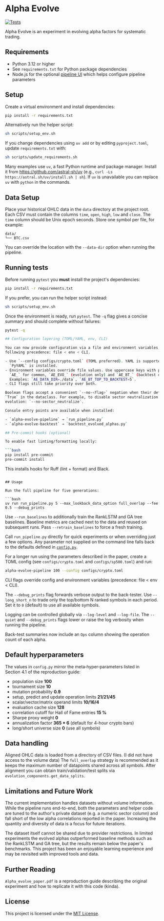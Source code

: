 # Alpha Evolve

[![Tests](https://github.com/Likio3000/Alpha_Evolve/actions/workflows/python.yml/badge.svg)](https://github.com/Likio3000/Alpha_Evolve/actions/workflows/python.yml)

Alpha Evolve is an experiment in evolving alpha factors for systematic trading.

## Requirements

- Python 3.12 or higher
- See `requirements.txt` for Python package dependencies
- Node.js for the optional [pipeline UI](alpha-evolve-pipeline-UI/README.md) which helps configure pipeline parameters

## Setup

Create a virtual environment and install dependencies:

```bash
pip install -r requirements.txt
```

Alternatively run the helper script:

```bash
sh scripts/setup_env.sh
```

If you change dependencies using `uv add` or by editing `pyproject.toml`,
update `requirements.txt` with:

```bash
sh scripts/update_requirements.sh
```

Many examples use `uv`, a fast Python runtime and package manager. Install it
from <https://github.com/astral-sh/uv> (e.g., `curl -Ls https://astral.sh/uv/install.sh | sh`).
If `uv` is unavailable you can replace `uv` with `python` in the commands.

## Data Setup

Place your historical OHLC data in the `data` directory at the project root.
Each CSV must contain the columns `time`, `open`, `high`, `low` and `close`. The
`time` column should be Unix epoch seconds.  Store one symbol per file, for
example:

```text
data/
└── BTC.csv
```

You can override the location with the `--data-dir` option when running the
pipeline.

## Running tests

Before running `pytest` you **must** install the project's dependencies:

```bash
pip install -r requirements.txt
```

If you prefer, you can run the helper script instead:

```bash
sh scripts/setup_env.sh
```

Once the environment is ready, run `pytest`.  The `-q` flag gives a concise
summary and should complete without failures:

```bash
pytest -q

## Configuration layering (TOML/YAML, env, CLI)

You can now provide configuration via a file and environment variables, with the
following precedence: file < env < CLI.

- Use `--config configs/crypto.toml` (TOML preferred). YAML is supported if
  `PyYAML` is installed.
- Environment variables override file values. Use uppercase keys with prefixes:
  `AE_` for common, `AE_EVO_` (evolution only) and `AE_BT_` (backtest only).
  Examples: `AE_DATA_DIR=./data`, `AE_BT_TOP_TO_BACKTEST=5`.
- CLI flags still take priority over both.

Boolean flags accept a convenient `--no-<flag>` negation when their default is
`True` in the dataclass. For example, to disable sector neutralization during
evolution: `--no-sector_neutralize`.

Console entry points are available when installed:

- `alpha-evolve-pipeline` → `run_pipeline.py`
- `alpha-evolve-backtest` → `backtest_evolved_alphas.py`

## Pre-commit hooks (optional)

To enable fast linting/formatting locally:

```bash
pip install pre-commit
pre-commit install
```

This installs hooks for Ruff (lint + format) and Black.
```

## Usage

Run the full pipeline for five generations:

```bash
uv run run_pipeline.py 5 --max_lookback_data_option full_overlap --fee 0.5 --debug_prints
```

Use `--run_baselines` to additionally train the RankLSTM and GA tree baselines.
Baseline metrics are cached next to the data and reused on subsequent runs.
Pass `--retrain_baselines` to force a fresh training.

Call `run_pipeline.py` directly for quick experiments or when overriding just a
few options.  Any parameter not supplied on the command line falls back to the
defaults defined in [`config.py`](config.py).

For a longer run using the parameters described in the paper, create a TOML
config (see `configs/crypto.toml` and `configs/sp500.toml`) and run:

```bash
alpha-evolve-pipeline 100 --config configs/crypto.toml
```

CLI flags override config and environment variables (precedence: file < env < CLI).

The `--debug_prints` flag forwards verbose output to the back-tester.
Use `--long_short_n` to trade only the top/bottom N ranked symbols in each
period.  Set it to `0` (default) to use all available symbols.

Logging can be controlled globally via `--log-level` and `--log-file`.  The
`--quiet` and `--debug_prints` flags lower or raise the log verbosity when
running the pipeline.

Back-test summaries now include an `Ops` column showing the operation count of each alpha.

## Default hyperparameters

The values in `config.py` mirror the meta‑hyper‑parameters listed in
Section 4.1 of the reproduction guide:

* population size **100**
* tournament size **10**
* mutation probability **0.9**
* setup, predict and update operation limits **21/21/45**
* scalar/vector/matrix operand limits **10/16/4**
* evaluation cache size **128**
* correlation cutoff for Hall of Fame entries **15 %**
* Sharpe proxy weight **0**
* annualization factor **365 * 6** (default for 4-hour crypto bars)
* long/short universe size **0** (use all symbols)

## Data handling

Aligned OHLC data is loaded from a directory of CSV files. (I did not have access to the volume data) The
`full_overlap` strategy is recommended as it keeps the maximum number of
datapoints shared across all symbols.  After alignment you can obtain
train/validation/test splits via `evolution_components.get_data_splits`.

## Limitations and Future Work

The current implementation handles datasets without volume information. While the pipeline runs end-to-end, both the parameters and helper code are tuned to the author's private dataset (e.g. a numeric sector column) and fall short of the low alpha correlations reported in the paper. Increasing the quantity and diversity of data is a focus for future iterations.

The dataset itself cannot be shared due to provider restrictions. In limited experiments the evolved alphas outperformed baseline methods such as the RankLSTM and GA tree, but the results remain below the paper's benchmarks. This project has been an enjoyable learning experience and may be revisited with improved tools and data.

## Further Reading

`Alpha_evolve_paper.pdf` is a reproduction guide describing the original experiment and how to replicate it with this code (kinda).

## License

This project is licensed under the [MIT License](LICENSE).
